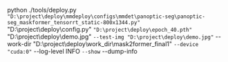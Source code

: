python ./tools/deploy.py `
    "D:\project\deploy\mmdeploy\configs\mmdet\panoptic-seg\panoptic-seg_maskformer_tensorrt_static-800x1344.py" `
    "D:\project\deploy\config.py" `
    "D:\project\deploy\epoch_40.pth" `
    "D:\project\deploy\demo.jpg" `
    --test-img "D:\project\deploy\demo.jpg" `
    --work-dir "D:\project\deploy\work_dir\mask2former_final1" `
    --device "cuda:0" `
    --log-level INFO `
    --show `
    --dump-info